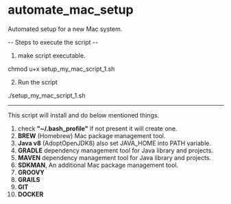 # automate_mac_setup
Automated setup for a new Mac system.

-- Steps to execute the script --

1. make script executable.

chmod u+x setup_my_mac_script_1.sh

2. Run the script

./setup_my_mac_script_1.sh

--------------------------------------

This script will install and do below mentioned things.

1. check **"~/.bash_profile"** if not present it will create one. 
2. **BREW** (Homebrew) Mac package management tool.
3. **Java v8** (AdoptOpenJDK8) also set JAVA_HOME into PATH variable.
4. **GRADLE** dependency management tool for Java library and projects.
5. **MAVEN** dependency management tool for Java library and projects.
6. **SDKMAN**, An additional Mac package management tool.
7. **GROOVY**
8. **GRAILS**
9. **GIT**
10. **DOCKER**